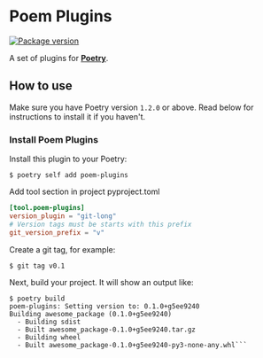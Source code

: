 # Poem Plugins

<a href="https://pypi.org/project/poem-plugins" target="_blank">
    <img src="https://img.shields.io/pypi/v/poem-plugins?color=%2334D058&label=pypi%20package" alt="Package version">
</a>

A set of plugins for [**Poetry**](https://python-poetry.org/).


## How to use
Make sure you have Poetry version `1.2.0` or above. Read below for instructions to install it if you haven't.

### Install Poem Plugins

Install this plugin to your Poetry:

```console
$ poetry self add poem-plugins
```

Add tool section in project pyproject.toml

```toml
[tool.poem-plugins]
version_plugin = "git-long"
# Version tags must be starts with this prefix
git_version_prefix = "v"
```

Create a git tag, for example:

```console
$ git tag v0.1
```

Next, build your project. It will show an output like:

```console
$ poetry build
poem-plugins: Setting version to: 0.1.0+g5ee9240
Building awesome_package (0.1.0+g5ee9240)
  - Building sdist
  - Built awesome_package-0.1.0+g5ee9240.tar.gz
  - Building wheel
  - Built awesome_package-0.1.0+g5ee9240-py3-none-any.whl```
```
